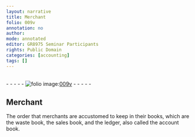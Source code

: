 ```yaml
---
layout: narrative
title: Merchant
folio: 009v
annotation: no
author:
mode: annotated
editor: GR8975 Seminar Participants
rights: Public Domain
categories: [accounting]
tags: []
---
```


 <br/>- - - - - <a href="http://gallica.bnf.fr/ark:/12148/btv1b10500001g/f24.image"><img src="../assets/photo-icon.png" alt="folio image: " style="display:inline-block; margin-bottom:-3px;"/>009v</a> - - - - - <br/> 
##  <span class="profession">Merchant</span> 

 
 <span class="activity"></span>  The order that merchants are accustomed to keep in their books, which are the waste book, the sales book, and the ledger, also called the account book. 
 